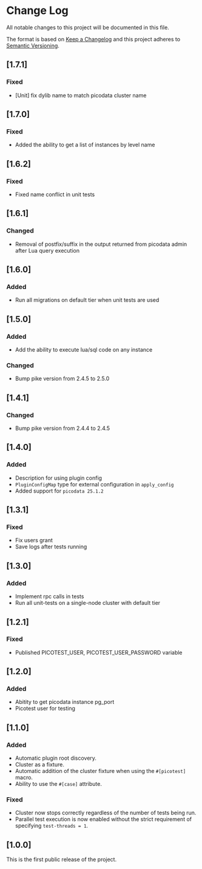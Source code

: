 # Change Log

All notable changes to this project will be documented in this file.

The format is based on [Keep a Changelog](http://keepachangelog.com/) and this project adheres to [Semantic Versioning](http://semver.org/).


## [1.7.1]

### Fixed

* [Unit] fix dylib name to match picodata cluster name


## [1.7.0]

### Fixed

* Added the ability to get a list of instances by level name


## [1.6.2]

### Fixed

* Fixed name conflict in unit tests


## [1.6.1]

### Changed

* Removal of postfix/suffix in the output returned from picodata admin after Lua query execution


## [1.6.0]

### Added

* Run all migrations on default tier when unit tests are used


## [1.5.0]

### Added

* Add the ability to execute lua/sql code on any instance

### Changed

* Bump pike version from 2.4.5 to 2.5.0


## [1.4.1]

### Changed

* Bump pike version from 2.4.4 to 2.4.5


## [1.4.0]

### Added

* Description for using plugin config
* `PluginConfigMap` type for external configuration in `apply_config` 
* Added support for `picodata 25.1.2`

## [1.3.1]

### Fixed

* Fix users grant
* Save logs after tests running

## [1.3.0]

### Added

* Implement rpc calls in tests
* Run all unit-tests on a single-node cluster with default tier

## [1.2.1]

### Fixed

* Published PICOTEST_USER, PICOTEST_USER_PASSWORD variable

## [1.2.0]

### Added

* Abitity to get picodata instance pg_port
* Picotest user for testing

## [1.1.0]

### Added

* Automatic plugin root discovery.
* Cluster as a fixture.
* Automatic addition of the cluster fixture when using the `#[picotest]` macro.
* Ability to use the `#[case]` attribute.

### Fixed

* Cluster now stops correctly regardless of the number of tests being run.
* Parallel test execution is now enabled without the strict requirement of specifying `test-threads = 1`.

## [1.0.0]

This is the first public release of the project.

